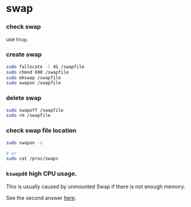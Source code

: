 # swap

### check swap

use `htop`.


### create swap

```bash
sudo fallocate -l 4G /swapfile
sudo chmod 600 /swapfile
sudo mkswap /swapfile
sudo swapon /swapfile
```


### delete swap

```bash
sudo swapoff /swapfile
sudo rm /swapfile
```


### check swap file location

```bash
sudo swapon -s

# or
sudo cat /proc/swaps
```


### `kswapd0` high CPU usage.

This is usually caused by unmounted Swap if there is not enough memory.

See the second answer [here](https://askubuntu.com/questions/259739/kswapd0-is-taking-a-lot-of-cpu).